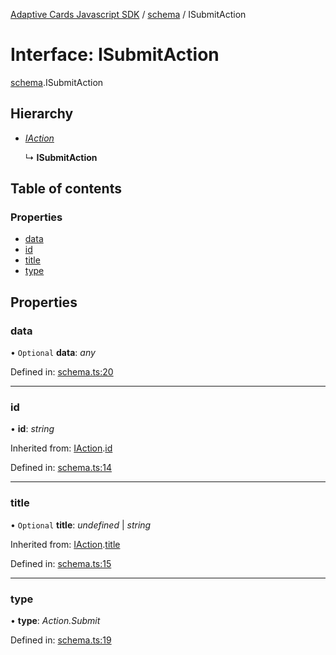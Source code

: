 [Adaptive Cards Javascript SDK](../README.md) / [schema](../modules/schema.md) / ISubmitAction

# Interface: ISubmitAction

[schema](../modules/schema.md).ISubmitAction

## Hierarchy

- [_IAction_](schema.iaction.md)

  ↳ **ISubmitAction**

## Table of contents

### Properties

- [data](schema.isubmitaction.md#data)
- [id](schema.isubmitaction.md#id)
- [title](schema.isubmitaction.md#title)
- [type](schema.isubmitaction.md#type)

## Properties

### data

• `Optional` **data**: _any_

Defined in: [schema.ts:20](https://github.com/microsoft/AdaptiveCards/blob/0938a1f10/source/nodejs/adaptivecards/src/schema.ts#L20)

---

### id

• **id**: _string_

Inherited from: [IAction](schema.iaction.md).[id](schema.iaction.md#id)

Defined in: [schema.ts:14](https://github.com/microsoft/AdaptiveCards/blob/0938a1f10/source/nodejs/adaptivecards/src/schema.ts#L14)

---

### title

• `Optional` **title**: _undefined_ \| _string_

Inherited from: [IAction](schema.iaction.md).[title](schema.iaction.md#title)

Defined in: [schema.ts:15](https://github.com/microsoft/AdaptiveCards/blob/0938a1f10/source/nodejs/adaptivecards/src/schema.ts#L15)

---

### type

• **type**: _Action.Submit_

Defined in: [schema.ts:19](https://github.com/microsoft/AdaptiveCards/blob/0938a1f10/source/nodejs/adaptivecards/src/schema.ts#L19)
